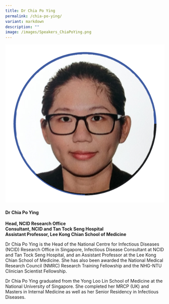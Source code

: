 ```yaml
---
title: Dr Chia Po Ying
permalink: /chia-po-ying/
variant: markdown
description: ""
image: /images/Speakers_ChiaPoYing.png
---
```

<div class="row">
<div class="col is-3">
<img src="/images/Speakers_ChiaPoYing.png">
</div>
<div class="col is-9 speaker-details">
	<h4><b>Dr Chia Po Ying</b></h4>
<b>Head, NCID Research Office<br>
Consultant, NCID and Tan Tock Seng Hospital<br>
Assistant Professor, Lee Kong Chian School of Medicine<br>
</b>
	
<p>Dr Chia Po Ying is the Head of the National Centre for Infectious Diseases (NCID) Research Office in
Singapore, Infectious Disease Consultant at NCID and Tan Tock Seng Hospital, and an Assistant
Professor at the Lee Kong Chian School of Medicine. She has also been awarded the National
Medical Research Council (NMRC) Research Training Fellowship and the NHG-NTU Clinician
Scientist Fellowship.</p><p>
Dr Chia Po Ying graduated from the Yong Loo Lin School of Medicine at the National University of
Singapore. She completed her MRCP (UK) and Masters in Internal Medicine as well as her Senior
Residency in Infectious Diseases.</p>
</div>
</div>